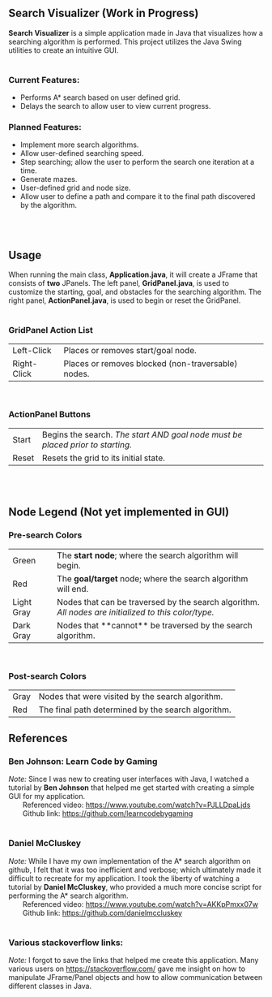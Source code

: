 ## Search Visualizer (Work in Progress)

**Search Visualizer** is a simple application made in Java that visualizes how a searching algorithm is performed. This project utilizes the Java Swing utilities to create an intuitive GUI.<br><br>

### Current Features:
<ul>
<li>Performs A* search based on user defined grid.</li>
<li>Delays the search to allow user to view current progress.</li>
</ul>

### Planned Features:
<ul>
<li>Implement more search algorithms.</li>
<li>Allow user-defined searching speed.</li>
<li>Step searching; allow the user to perform the search one iteration at a time.</li>
<li>Generate mazes.</li>
<li>User-defined grid and node size.</li>
<li>Allow user to define a path and compare it to the final path discovered by the algorithm.</li>
</ul><br><br>

## Usage

When running the main class, **Application.java**, it will create a JFrame that consists of **two** JPanels. The left panel, **GridPanel.java**, is used to customize the starting, goal, and obstacles for the searching algorithm. The right panel, **ActionPanel.java**, is used to begin or reset the GridPanel.<br><br>

### GridPanel Action List
<table>
	<tr>
	<td>Left-Click</td>
	<td>Places or removes start/goal node.</td>
	</tr>
	<tr>
	<td>Right-Click</td>
	<td>Places or removes blocked (non-traversable) nodes.</td>
	</tr>
</table><br>

### ActionPanel Buttons
<table>
	<tr>
	<td>Start</td>
	<td>Begins the search. <i>The start AND goal node must be placed prior to starting.</i></td>
	</tr>
	<tr>
	<td>Reset</td>
	<td>Resets the grid to its initial state.</td>
	</tr>
</table><br><br>

## Node Legend (Not yet implemented in GUI)

### Pre-search Colors
<table>
	<tr>
	<td>Green</td>
	<td>The <b>start node</b>; where the search algorithm will begin.</td>
	</tr>
	<tr>
	<td>Red</td>
	<td>The <b>goal/target</b> node; where the search algorithm will end.</td>
	</tr>
	<tr>
	<td>Light Gray</td>
	<td>Nodes that can be traversed by the search algorithm. <br><i>All nodes are initialized to this color/type.</i></td>
	</tr>
	<tr>
	<td>Dark Gray</td>
	<td>Nodes that **cannot** be traversed by the search algorithm.</td>
	</tr>
</table><br>

### Post-search Colors
<table>
	<tr>
	<td>Gray</td>
	<td>Nodes that were visited by the search algorithm.</td>
	</tr>
	<tr>
	<td>Red</td>
	<td>The final path determined by the search algorithm.</td>
	</tr>
</table>

## References
### Ben Johnson: Learn Code by Gaming <br>
*Note:* Since I was new to creating user interfaces with Java, I watched a tutorial by <b>Ben Johnson</b> that helped me get started with creating a simple GUI for my application.<br>
&emsp;&emsp;Referenced video: https://www.youtube.com/watch?v=PJLLDpaLjds
&emsp;&emsp;Github link: https://github.com/learncodebygaming <br><br>

### Daniel McCluskey<br>
*Note:* While I have my own implementation of the A* search algorithm on github, I felt that it was too inefficient and verbose; which ultimately made it difficult to recreate for my application. I took the liberty of watching a tutorial by <b>Daniel McCluskey</b>, who provided a much more concise script for performing the A* search algorithm.<br>
&emsp;&emsp;Referenced video: https://www.youtube.com/watch?v=AKKpPmxx07w
&emsp;&emsp;Github link: https://github.com/danielmccluskey <br><br>

### Various stackoverflow links:
*Note:* I forgot to save the links that helped me create this application. Many various users on
https://stackoverflow.com/ gave me insight on how to manipulate JFrame/Panel objects and how to allow communication between different classes in Java.
